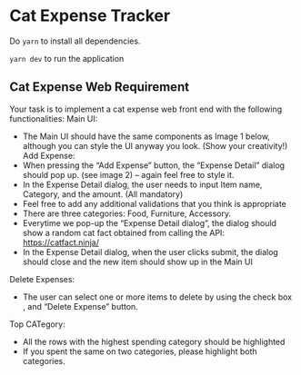 # Cat Expense Tracker

Do `yarn` to install all dependencies.

`yarn dev` to run the application

## Cat Expense Web Requirement

Your task is to implement a cat expense web front end with the following functionalities:
Main UI:
-	The Main UI should have the same components as Image 1 below, although you can style the UI anyway you look. (Show your creativity!)
Add Expense:
-	When pressing the “Add Expense” button, the “Expense Detail” dialog should pop up. (see image 2) – again feel free to style it.
-	In the Expense Detail dialog, the user needs to input Item name, Category, and the amount. (All mandatory) 
-	Feel free to add any additional validations that you think is appropriate
-	There are three categories: Food, Furniture, Accessory.
-	Everytime we pop-up the “Expense Detail dialog”, the dialog should show a random cat fact obtained from calling the API: https://catfact.ninja/ 
-	In the Expense Detail dialog, when the user clicks submit, the dialog should close and the new item should show up in the Main UI

Delete Expenses:
-	The user can select one or more items to delete by using the check box , and “Delete Expense” button.

Top CATegory:
-	All the rows with the highest spending category should be highlighted
-	If you spent the same on two categories, please highlight both categories.

